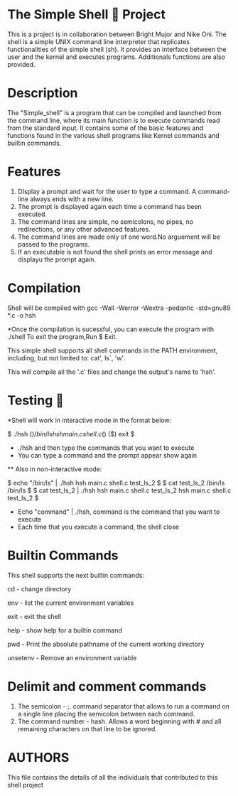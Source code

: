 # The Simple Shell 🐚 Project

This is a project is in collaboration between Bright Mujor and Nike Oni. The shell is a simple UNIX command line interpreter that replicates functionalities of the simple shell (sh). It provides an interface between the user and the kernel and executes programs. Additionals functions are also provided.

# Description

The "Simple_shell" is a program that can be compiled and launched from the command line, where its main function is to execute commands read from the standard input. It contains some of the basic features and functions found in the various shell programs like Kernel commands and builtin commands.

# Features

1. DIsplay a prompt and wait for the user to type a command. A command-line always ends with a new line.
2. The prompt is displayed again each time a command has been executed.
3. The command lines are simple, no semicolons, no pipes, no redirections, or any other advanced features.
4. The command lines are made only of one word.No arguement will be passed to the programs.
5. If an executable is not found the shell prints an error message and displayu the prompt again.

# Compilation
Shell will be compiled with gcc -Wall -Werror -Wextra -pedantic -std=gnu89 *.c -o hsh

*Once the compilation is sucessful, you can execute the program with ./shell To exit the program,Run $ Exit.

This simple shell supports all shell commands in the PATH environment, including, but not limited to: cat', ls`, 'w'.

This will compile all the '.c' files and change the output's name to 'hsh'.

# Testing  🔨
*Shell will work in interactive mode in the format below:

$ ./hsh
($) /bin/ls
hsh main.c shell.c
($)
($) exit
$

* ./hsh and then type the commands that you want to execute
* You can type a command and the prompt appear show again

** Also in non-interactive mode:

$ echo "/bin/ls" | ./hsh
hsh main.c shell.c test_ls_2
$
$ cat test_ls_2
/bin/ls
/bin/ls
$
$ cat test_ls_2 | ./hsh
hsh main.c shell.c test_ls_2
hsh main.c shell.c test_ls_2
$

* Echo "command" | ./hsh, command is the command that you want to execute
* Each time that you execute a command, the shell close


# Builtin Commands

This shell supports the next builtin commands:

cd - change directory

env - list the current environment variables

exit - exit the shell

help - show help for a builtin command

pwd - Print the absolute pathname of the current working directory

unsetenv - Remove an environment variable

# Delimit and comment commands
1. The semicolon - ;. command separator that allows to run a command on a single line placing the semicolon between
   each command.
2. The command number - hash. Allows a word beginning with # and all remaining characters on that line to be ignored.


# AUTHORS
This file contains the details of all the individuals that contributed to this shell project
